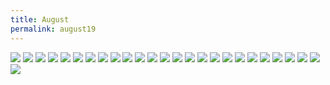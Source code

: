 ```yaml
---
title: August
permalink: august19
---
```


![](https://i.imgur.com/DqGxSjJ.jpg)
![](https://i.imgur.com/59ozVj5.jpg)
![](https://i.imgur.com/jt91JMe.jpg)
![](https://i.imgur.com/ErSroQI.jpg)
![](https://i.imgur.com/HfdEu59.jpg)
![](https://i.imgur.com/8cXP2e3.jpg)
![](https://i.imgur.com/IFAxbdP.jpg)
![](https://i.imgur.com/KGEg2Ai.jpg)
![](https://i.imgur.com/2oEZcXR.jpg)
![](https://i.imgur.com/rd3oRm5.jpg)
![](https://i.imgur.com/W4GXiCI.jpg)
![](https://i.imgur.com/Agavsv0.jpg)
![](https://i.imgur.com/LmUz1x1.jpg)
![](https://i.imgur.com/8gw5ZEY.jpg)
![](https://i.imgur.com/VgLsrYA.jpg)
![](https://i.imgur.com/yRVoOqQ.jpg)
![](https://i.imgur.com/OwM9Hir.jpg)
![](https://i.imgur.com/tDoexWa.jpg)
![](https://i.imgur.com/ZOGEZ7q.jpg)
![](https://i.imgur.com/fcotIzK.jpg)
![](https://i.imgur.com/huGoo9K.jpg)
![](https://i.imgur.com/6Xi0Jmq.jpg)
![](https://i.imgur.com/VrQqyX1.jpg)
![](https://i.imgur.com/fJRz1OV.jpg)
![](https://i.imgur.com/R74tY0R.jpg)
![](https://i.imgur.com/EUA8sCI.jpg)
